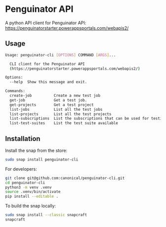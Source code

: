 # Penguinator API

A python API client for Penguinator API: https://penguinatorstarter.powerappsportals.com/webapis2/

## Usage

```bash
Usage: penguinator-cli [OPTIONS] COMMAND [ARGS]...

  CLI client for the Penguinator API
  (https://penguinatorstarter.powerappsportals.com/webapis2/)

Options:
  --help  Show this message and exit.

Commands:
  create-job          Create a new test job
  get-job             Get a test job.
  get-projects        Get a test project
  list-jobs           List all the test jobs
  list-projects       List all the test projects
  list-subscriptions  List the subscriptions that can be used for testing
  list-test-suites    List the test suite available
```

## Installation

Install the snap from the store:

```bash
sudo snap install penguinator-cli
```

For developers:

```bash
git clone git@github.com:canonical/penguinator-cli.git
cd penguinator-cli
python3 -m venv .venv
source .venv/bin/activate
pip install --editable .
```

To build the snap locally:

```bash
sudo snap install --classic snapcraft
snapcraft
```
